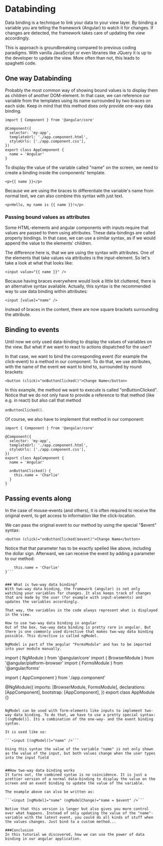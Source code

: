 
# Databinding

Data binding is a technique to link your data to your view layer. By binding a variable you are telling the framework (Angular) to watch it for changes. 
If changes are detected, the framework takes care of updating the view accordingly.

This is approach is groundbreaking compared to previous coding paradigms. With vanilla JavaScript or even libraries like JQuery it is up to the developer to update the view. 
More often than not, this leads to spaghetti code.


## One way Databinding

Probably the most common way of showing bound values is to display them as children of another DOM-element. In that case, we can reference our variable from the templates using its name surrounded by two braces on each side. Keep in mind that this method does only provide one-way data binding.
```
import { Component } from '@angular/core'

@Component({
  selector: 'my-app',
  templateUrl: './app.component.html',
  styleUrls: ['./app.component.css'],
})
export class AppComponent {
  name = 'Angular'
}
```
To display the value of the variable called "name" on the screen, we need to create a binding inside the components' template.

```<p>{{ name }}</p>```

Because we are using the braces to differentiate the variable's name from normal text, we can also combine this syntax with just text.

```<p>Hello, my name is {{ name }}!</p>```

### Passing bound values as attributes

Some HTML-elements and angular components with inputs require that values are passed to them using attributes. These data-bindings are called property bindings. In that case, we can use a similar syntax, as if we would append the value to the elements' children.

The difference here is, that we are using the syntax with attributes.
One of the elements that take values via attributes is the input-element. So let's take a look at what that looks like:

```<input value="{{ name }}" />```

Because having braces everywhere would look a little bit cluttered, there is an alternative syntax available. Actually, this syntax is the recommended way to use data binding within attributes:

```<input [value]="name" />```

Instead of braces in the content, there are now square brackets surrounding the attribute.

## Binding to events
Until now we only used data-binding to display the values of variables on the view. But what if we want to react to actions dispatched for the user?

In that case, we want to bind the corresponding event (for example the click-event) to a method in our component.
To do that, we use attributes, with the name of the event we want to bind to, surrounded by round brackets:

```<button (click)="onButtonClicked()">Change Name</button>```

In this example, the method we want to execute is called "onButtonClicked".
Notice that we do not only have to provide a reference to that method (like e.g. in react) but also call that method 

`onButtonClicked()`.

Of course, we also have to implement that method in our component:

```
import { Component } from '@angular/core'

@Component({
  selector: 'my-app',
  templateUrl: './app.component.html',
  styleUrls: ['./app.component.css'],
})
export class AppComponent {
  name = 'Angular'

  onButtonClicked() {
    this.name = 'Charlie'
  }
}
```

## Passing events along
In the case of mouse-events (and others), it is often required to receive the original event, to get access to information like the click-location.

We can pass the original event to our method by using the special "\$event" syntax:

```<button (click)="onButtonClicked($event)">Change Name</button>```

Notice that that parameter has to be exactly spelled like above, including the dollar sign. Afterward, we can receive the event by adding a parameter to our method:

```onButtonClicked(evt: MouseEvent) {
    this.name = 'Charlie'
}```


### What is two-way data binding?
With two-way data binding, the framework (angular) is not only watching your variables for changes. It also keeps track of changes that are made by the user (for example with input-elements) and updates the variables accordingly.

That way, the variables in the code always represent what is displayed in the view.

How to use two-way data binding in angular
Out of the box, two-way data binding is pretty rare in angular. But there is one commonly used directive that makes two-way data binding possible. This directive is called ngModel.

NgModel is part of the angular "FormsModule" and has to be imported into your module manually.

```
import { NgModule } from '@angular/core'
import { BrowserModule } from '@angular/platform-browser'
import { FormsModule } from '@angular/forms'

import { AppComponent } from './app.component'

@NgModule({
  imports: [BrowserModule, FormsModule],
  declarations: [AppComponent],
  bootstrap: [AppComponent],
})
export class AppModule {}
```

NgModel can be used with form-elements like inputs to implement two-way data binding. To do that, we have to use a pretty special syntax: [(ngModel)]. Its a combination of the one-way- and the event binding syntax.

It is used like so:

```<input [(ngModel)]="name" />```

Using this syntax the value of the variable "name" is not only shown as the value of the input, but both values change when the user types into the input field


##How two-way data binding works
It turns out, the combined syntax is no coincidence. It is just a prettier version of a normal data-binding to display the value on the screen and an event binding to update the value of the variable.

The example above can also be written as:

```<input [ngModel]="name" (ngModelChange)="name = $event" />```

Notive that this version is longer but also gives you more control over what happens. Instead of only updating the value of the "name"-variable with the latest event, you could do all kinds of stuff when the values changes. Just bind to a custom method...

###Conclusion
In this tutorial we discovered, how we can use the power of data binding in our angular application.

